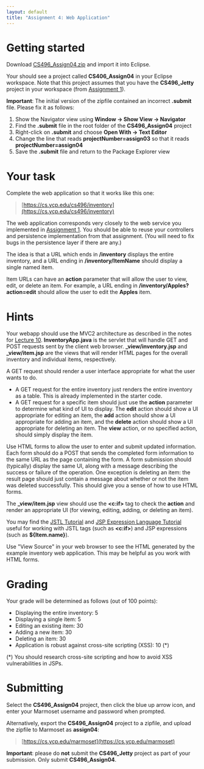 ```yaml
---
layout: default
title: "Assignment 4: Web Application"
---
```


# Getting started

Download [CS496\_Assign04.zip](CS496_Assign04.zip) and import it into Eclipse.

Your should see a project called **CS406\_Assign04** in your Eclipse workspace.  Note that this project assumes that you have the **CS496\_Jetty** project in your workspace (from [Assignment 1](assign01.html)).

<div class="callout">
<b>Important</b>: The initial version of the zipfile contained an incorrect <b>.submit</b> file.  Please fix it as follows:
<ol>
<li>Show the Navigator view using <b>Window &rarr; Show View &rarr; Navigator</b></li>
<li>Find the <b>.submit</b> file in the root folder of the <b>CS496_Assign04</b> project</li>
<li>Right-click on <b>.submit</b> and choose <b>Open With &rarr; Text Editor</b></li>
<li>Change the line that reads <b>projectNumber=assign03</b> so that it reads <b>projectNumber=assign04</b></li>
<li>Save the <b>.submit</b> file and return to the Package Explorer view
</ol>
</div>

# Your task

Complete the web application so that it works like this one:

> [https://cs.ycp.edu/cs496/inventory](https://cs.ycp.edu/cs496/inventory)

The web application corresponds very closely to the web service you implemented in [Assignment 1](assign01.html).  You should be able to reuse your controllers and persistence implementation from that assignment.  (You will need to fix bugs in the persistence layer if there are any.)

The idea is that a URL which ends in **/inventory** displays the entire inventory, and a URL ending in **/inventory/ItemName** should display a single named item.

Item URLs can have an **action** parameter that will allow the user to view, edit, or delete an item.  For example, a URL ending in **/inventory/Apples?action=edit** should allow the user to edit the **Apples** item.

# Hints

Your webapp should use the MVC2 architecture as described in the notes for [Lecture 10](../lectures/lecture10.html).  **InventoryApp.java** is the servlet that will handle GET and POST requests sent by the client web browser.  **\_view/inventory.jsp** and **\_view/item.jsp** are the views that will render HTML pages for the overall inventory and individual items, respectively.

A GET request should render a user interface appropriate for what the user wants to do.

* A GET request for the entire inventory just renders the entire inventory as a table.  This is already implemented in the starter code.
* A GET request for a specific item  should just use the **action** parameter to determine what kind of UI to display.  The **edit** action should show a UI appropriate for editing an item, the **add** action should show a UI appropriate for adding an item, and the **delete** action should show a UI appropriate for deleting an item.  The **view** action, or no specified action, should simply display the item.

Use HTML forms to allow the user to enter and submit updated information.  Each form should do a POST that sends the completed form information to the same URL as the page containing the form.  A form submission should (typically) display the same UI, along with a message describing the success or failure of the operation.  One exception is deleting an item: the result page should just contain a message about whether or not the item was deleted successfully.  This should give you a sense of how to use HTML forms.

The **\_view/item.jsp** view should use the **&lt;c:if&gt;** tag to check the **action** and render an appropriate UI (for viewing, editing, adding, or deleting an item).

You may find the [JSTL Tutorial](http://www.tutorialspoint.com/jsp/jsp_standard_tag_library.htm) and [JSP Expression Language Tutorial](http://www.tutorialspoint.com/jsp/jsp_expression_language.htm) useful for working with JSTL tags (such as **&lt;c:if&gt;**) and JSP expressions (such as **${Item.name}**).

Use "View Source" in your web browser to see the HTML generated by the example inventory web application.  This may be helpful as you work with HTML forms.

# Grading

Your grade will be determined as follows (out of 100 points):

* Displaying the entire inventory: 5
* Displaying a single item: 5
* Editing an existing item: 30
* Adding a new item: 30
* Deleting an item: 30
* Application is robust against cross-site scripting (XSS): 10 (\*)

(\*) You should research cross-site scripting and how to avoid XSS vulnerabilities in JSPs.

# Submitting

Select the **CS496\_Assign04** project, then click the blue up arrow icon, and enter your Marmoset username and password when prompted.

Alternatively, export the **CS496\_Assign04** project to a zipfile, and upload the zipfile to Marmoset as **assign04**:

> [https://cs.ycp.edu/marmoset](https://cs.ycp.edu/marmoset)

<div class="callout">
<b>Important</b>: please do <b>not</b> submit the <b>CS496_Jetty</b> project as part of your submission.  Only submit <b>CS496_Assign04</b>.
</div>

<!-- vim:set wrap: ­-->
<!-- vim:set linebreak: -->
<!-- vim:set nolist: -->
